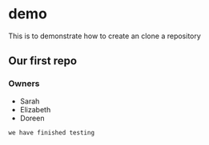 # demo
This is to demonstrate how to create an clone a repository


## Our first repo

### Owners
* Sarah
* Elizabeth
* Doreen


```
we have finished testing
```